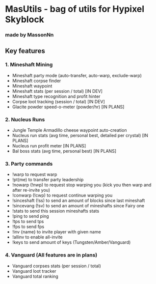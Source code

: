 # MasUtils - bag of utils for Hypixel Skyblock
### made by MassonNn

## Key features

### 1. Mineshaft Mining
- Mineshaft party mode (auto-transfer, auto-warp, exclude-warp)
- Mineshaft corpse finder
- Mineshaft waypoint
- Mineshaft stats (per session / total) [IN DEV]
- Mineshaft type recognition and profit hinter
- Corpse loot tracking (session / total) [IN DEV]
- Glacite powder speed-o-meter (powder/hr) [IN PLANS]

### 2. Nucleus Runs
- Jungle Temple Armadillo cheese waypoint auto-creation
- Nucleus run stats (avg time, personal best, detailed per crystal) [IN PLANS]
- Nucleus run profit meter [IN PLANS]
- Bal boss stats (avg time, personal best) [IN PLANS]

### 3. Party commands
- !warp to request warp
- !pt(me) to transfer party leadership
- !nowarp (!nwp) to request stop warping you (kick you then warp and after re-invite you)
- !conwarp (!cwp) to request continue warping you
- !sinceshaft (!ss) to send an amount of blocks since last mineshaft
- !sincevang (!sv) to send an amount of mineshafts since Fairy one 
- !stats to send this session mineshafts stats
- !ping to send ping
- !tps to send tps
- !fps to send fps
- !inv {name} to invite player with given name
- !allinv to enable all-invite
- !keys to send amount of keys (Tungsten/Amber/Vanguard)

### 4. Vanguard (All features are in plans)
- Vanguard corpses stats (per session / total)
- Vanguard loot tracker
- Vanguard total ranking
